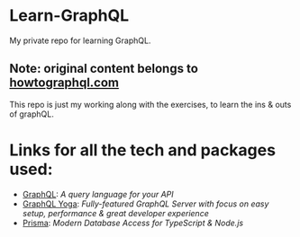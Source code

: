 # Learn-GraphQL
My private repo for learning GraphQL.

## Note: original content belongs to [howtographql.com](https://www.howtographql.com/graphql-js)

This repo is just my working along with the exercises, to learn the ins & outs of graphQL.

# Links for all the tech and packages used:

* [GraphQL](https://graphql.org/): _A query language for your API_
* [GraphQL Yoga](https://github.com/prisma-labs/graphql-yoga): _Fully-featured GraphQL Server with focus on easy setup, performance & great developer experience_
* [Prisma](https://www.prisma.io/): _Modern Database Access for TypeScript & Node.js_